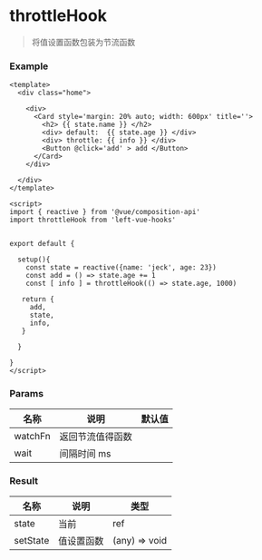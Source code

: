 # throttleHook

> 将值设置函数包装为节流函数



### Example

```vue
<template>
  <div class="home">

    <div>
      <Card style='margin: 20% auto; width: 600px' title=''>
        <h2> {{ state.name }} </h2>
        <div> default:  {{ state.age }} </div>
        <div> throttle: {{ info }} </div>
        <Button @click='add' > add </Button>
      </Card>
    </div>
    
  </div>
</template>

<script>
import { reactive } from '@vue/composition-api'
import throttleHook from 'left-vue-hooks'


export default {

  setup(){
    const state = reactive({name: 'jeck', age: 23})
    const add = () => state.age += 1
    const [ info ] = throttleHook(() => state.age, 1000)

   return {
     add,
     state,
     info,
   }

  }

}
</script>

```





### Params

| 名称    | 说明             | 默认值 |
| ------- | ---------------- | ------ |
| watchFn | 返回节流值得函数 |        |
| wait    | 间隔时间 ms      |        |



### Result

| 名称     | 说明       | 类型          |
| -------- | ---------- | ------------- |
| state    | 当前       | ref           |
| setState | 值设置函数 | (any) => void |





